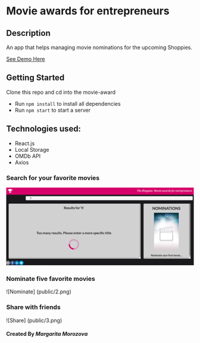 # Movie awards for entrepreneurs

## Description

An app that helps managing movie nominations for the upcoming Shoppies.

[See Demo Here](https://shoppies-award.netlify.app/)

## Getting Started

Clone this repo and cd into the movie-award

- Run `npm install` to install all dependencies
- Run `npm start` to start a server

## Technologies used:

- React.js
- Local Storage
- OMDb API
- Axios

### Search for your favorite movies
![Search](public/1.png)

### Nominate five favorite movies
![Nominate] (public/2.png)

### Share with friends
![Share] (public/3.png)

#### Created By _**Margarita Morozova**_
